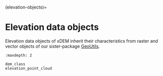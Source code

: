 (elevation-objects)=
# Elevation data objects

Elevation data objects of xDEM inherit their characteristics from raster and vector objects of 
our sister-package [GeoUtils](https://geoutils.readthedocs.io/en/stable/).

```{toctree}
:maxdepth: 2

dem_class
elevation_point_cloud
```
